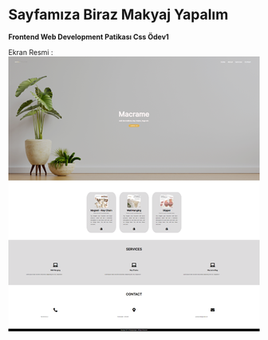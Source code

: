 # Sayfamıza Biraz Makyaj Yapalım
**Frontend Web Development Patikası Css Ödev1**

Ekran Resmi :
![](sayfa.png)